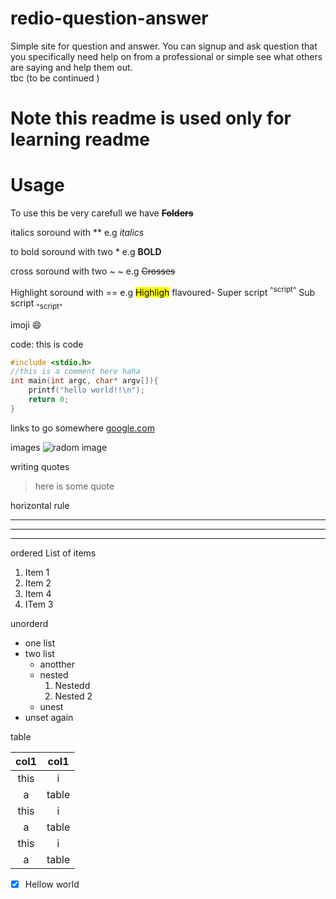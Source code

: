 # redio-question-answer
Simple site for question and answer. You can signup and ask question that you specifically need help on from a professional or simple see what others are saying and help them out.  
tbc (to be continued )
# Note this readme is used only for learning readme
# Usage 

To use this be very carefull we have **~~Folders~~**

italics soround with ** e.g *italics*

to bold soround with two * e.g **BOLD**

cross soround with two ~ ~ e.g ~~Crosses~~

Highlight soround with == e.g  <mark>Highligh</mark> flavoured-
Super script <sup>^script^</sup>
Sub script <sub>^script^</sub> 

imoji :smile:

code:  this is code 
```c
#include <stdio.h>
//this is a comment here haha
int main(int argc, char* argv[]){
    printf("hello world!!\n");
    return 0;
}
```
links to go somewhere [google.com](https://google.com)

images ![radom image](https://picsum.photos/300/200)

writing quotes

> here is some quote 

horizontal rule

---

___

***

ordered List of items

1. Item 1
2. Item 2
4. Item 4
8. ITem 3

unorderd

+ one list
+ two list
    + anotther
    + nested
        1. Nestedd
        2. Nested 2
    + unest
+ unset again


table

|  col1 | col1 |
|:-------:|:------:|
| this  | i |
|a     | table |
| this  | i |
|a     | table |
| this  | i |
|a     | table |


- [x] Hellow world
